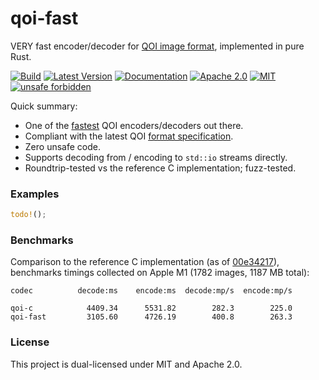 # qoi-fast

VERY fast encoder/decoder for [QOI image format](https://qoiformat.org/), implemented in pure Rust.

[![Build](https://github.com/aldanor/qoi-fast/workflows/CI/badge.svg)](https://github.com/aldanor/qoi-fast/actions?query=branch%3Amaster)
[![Latest Version](https://img.shields.io/crates/v/qoi-fast.svg)](https://crates.io/crates/qoi-fast)
[![Documentation](https://img.shields.io/docsrs/qoi-fast)](https://docs.rs/qoi-fast)
[![Apache 2.0](https://img.shields.io/badge/License-Apache%202.0-blue.svg)](https://opensource.org/licenses/Apache-2.0)
[![MIT](https://img.shields.io/badge/License-MIT-blue.svg)](https://opensource.org/licenses/MIT)
[![unsafe forbidden](https://img.shields.io/badge/unsafe-forbidden-success.svg)](https://github.com/rust-secure-code/safety-dance)

Quick summary:

- One of the [fastest](https://github.com/aldanor/qoi-fast#benchmarks)
  QOI encoders/decoders out there.
- Compliant with the latest QOI [format specification](https://qoiformat.org/qoi-specification.pdf).
- Zero unsafe code.
- Supports decoding from / encoding to `std::io` streams directly.
- Roundtrip-tested vs the reference C implementation; fuzz-tested.

### Examples

```rust
todo!();
```

### Benchmarks

Comparison to the reference C implementation
(as of [00e34217](https://github.com/phoboslab/qoi/commit/00e34217)),
benchmarks timings collected on Apple M1 (1782 images, 1187 MB total):

```
codec          decode:ms    encode:ms  decode:mp/s  encode:mp/s

qoi-c            4409.34      5531.82        282.3        225.0
qoi-fast         3105.60      4726.19        400.8        263.3
```

### License

This project is dual-licensed under MIT and Apache 2.0.
